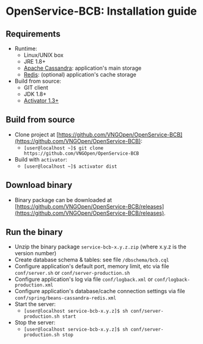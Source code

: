OpenService-BCB: Installation guide
===================================

## Requirements ##

- Runtime:
  - Linux/UNIX box
  - JRE 1.8+
  - [Apache Cassandra](http://cassandra.apache.org): application's main storage
  - [Redis](https://redis.io): (optional) application's cache storage
- Build from source:
  - GIT client
  - JDK 1.8+
  - [Activator 1.3+](https://www.playframework.com/download)


## Build from source ##

- Clone project at [https://github.com/VNGOpen/OpenService-BCB](https://github.com/VNGOpen/OpenService-BCB):
  - `[user@localhost ~]$ git clone https://github.com/VNGOpen/OpenService-BCB`
- Build with `activator`:
  - `[user@localhost ~]$ activator dist`


## Download binary ##

- Binary package can be downloaded at [https://github.com/VNGOpen/OpenService-BCB/releases](https://github.com/VNGOpen/OpenService-BCB/releases).


## Run the binary ##

- Unzip the binary package `service-bcb-x.y.z.zip` (where x.y.z is the version number)
- Create database schema & tables: see file `/dbschema/bcb.cql`
- Configure application's default port, memory limit, etc via file `conf/server.sh` or `conf/server-production.sh`
- Configure application's log via file `conf/logback.xml` or `conf/logback-production.xml`
- Configure application's database/cache connection settings via file `conf/spring/beans-cassandra-redis.xml`
- Start the server:
  - `[user@localhost service-bcb-x.y.z]$ sh conf/server-production.sh start`
- Stop the server:
  - `[user@localhost service-bcb-x.y.z]$ sh conf/server-production.sh stop`
